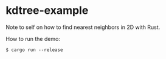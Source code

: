 

# kdtree-example

Note to self on how to find nearest neighbors in 2D with Rust.

How to run the demo:
```
$ cargo run --release
```

